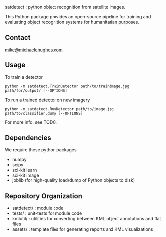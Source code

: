 satdetect : python object recognition from satellite images.

This Python package provides an open-source pipeline for training and evaluating object recognition systems for humanitarian purposes.

## Contact
mike@michaelchughes.com

## Usage

To train a detector
```
python -m satdetect.TrainDetector path/to/trainimage.jpg path/for/output/ [--OPTIONS]
```

To run a trained detector on new imagery
```
python -m satdetect.RunDetector path/to/image.jpg path/to/classifier.dump [--OPTIONS]
```

For more info, see TODO.

## Dependencies

We require these python packages

* numpy
* scipy
* sci-kit learn
* sci-kit image
* joblib (for high-quality load/dump of Python objects to disk)

## Repository Organization

* satdetect/ : module code
* tests/ : unit-tests for module code
* kmlutil/ : utilities for converting between KML object annotations and flat files
* assets/ : template files for generating reports and KML visualizations
